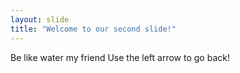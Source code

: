 ```yaml
---
layout: slide
title: "Welcome to our second slide!"
---
```

Be like water my friend
Use the left arrow to go back!
